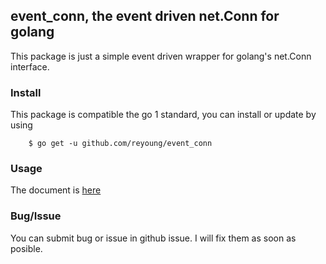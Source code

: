 ## event_conn, the event driven net.Conn for golang

This package is just a simple event driven wrapper for golang's net.Conn interface.

### Install

This package is compatible the go 1 standard, you can install or update by using

		$ go get -u github.com/reyoung/event_conn

### Usage

The document is [here](http://godoc.org/github.com/reyoung/event_conn)

### Bug/Issue

You can submit bug or issue in github issue. I will fix them as soon as posible.